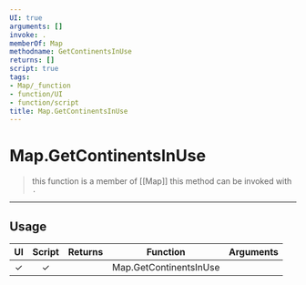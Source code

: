 ```yaml
---
UI: true
arguments: []
invoke: .
memberOf: Map
methodname: GetContinentsInUse
returns: []
script: true
tags:
- Map/_function
- function/UI
- function/script
title: Map.GetContinentsInUse
---
```

# Map.GetContinentsInUse
> this function is a member of [[Map]]
> this method can be invoked with `.`
-----
## Usage
|  UI | Script | Returns | Function | Arguments |
|:---:|:------:|-------:|:--------:|:---------|
|✓|✓||Map.GetContinentsInUse||

